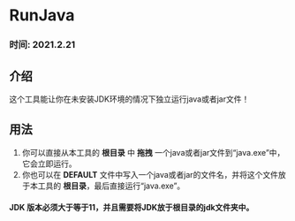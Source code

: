 # RunJava
### 时间: 2021.2.21

## 介绍
这个工具能让你在未安装JDK环境的情况下独立运行java或者jar文件！

## 用法
1. 你可以直接从本工具的 **根目录** 中 **拖拽** 一个java或者jar文件到“java.exe”中，它会立即运行。
2. 你也可以在 **DEFAULT** 文件中写入一个java或者jar的文件名，并将这个文件放于本工具的 **根目录**，最后直接运行“java.exe”。

#### JDK 版本必须大于等于11，并且需要将JDK放于根目录的jdk文件夹中。

 